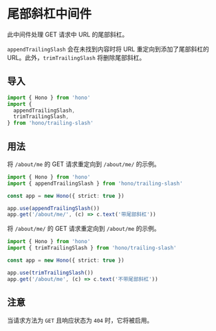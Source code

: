 # 尾部斜杠中间件

此中间件处理 GET 请求中 URL 的尾部斜杠。

`appendTrailingSlash` 会在未找到内容时将 URL 重定向到添加了尾部斜杠的 URL。此外，`trimTrailingSlash` 将删除尾部斜杠。

## 导入

```ts
import { Hono } from 'hono'
import {
  appendTrailingSlash,
  trimTrailingSlash,
} from 'hono/trailing-slash'
```

## 用法

将 `/about/me` 的 GET 请求重定向到 `/about/me/` 的示例。

```ts
import { Hono } from 'hono'
import { appendTrailingSlash } from 'hono/trailing-slash'

const app = new Hono({ strict: true })

app.use(appendTrailingSlash())
app.get('/about/me/', (c) => c.text('带尾部斜杠'))
```

将 `/about/me/` 的 GET 请求重定向到 `/about/me` 的示例。

```ts
import { Hono } from 'hono'
import { trimTrailingSlash } from 'hono/trailing-slash'

const app = new Hono({ strict: true })

app.use(trimTrailingSlash())
app.get('/about/me', (c) => c.text('不带尾部斜杠'))
```

## 注意

当请求方法为 `GET` 且响应状态为 `404` 时，它将被启用。
